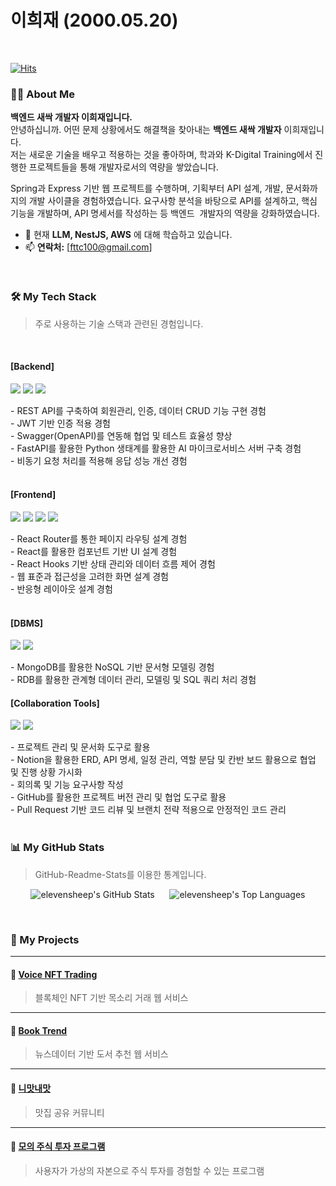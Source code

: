 # 이희재 (2000.05.20) 

<br/>

[![Hits](https://hits.seeyoufarm.com/api/count/incr/badge.svg?url=https%3A%2F%2Fgithub.com%2Felevensheep)](https://hits.seeyoufarm.com)

### 👨‍💻 About Me
**백엔드 새싹 개발자 이희재입니다.**
<br>
안녕하십니까. 어떤 문제 상황에서도 해결책을 찾아내는 **백엔드 새싹 개발자** 이희재입니다.
<br>
저는 새로운 기술을 배우고 적용하는 것을 좋아하며, 학과와 K-Digital Training에서 진행한 프로젝트들을 통해
개발자로서의 역량을 쌓았습니다.

Spring과 Express 기반 웹 프로젝트를 수행하며, 기획부터 API 설계, 개발, 문서화까지의 개발 사이클을 경험하였습니다. 요구사항 분석을 바탕으로 API를 설계하고, 핵심 기능을 개발하며, API 명세서를 작성하는 등 백엔드 
개발자의 역량을 강화하였습니다.

- 🌱 현재 **LLM, NestJS, AWS** 에 대해 학습하고 있습니다.
- 📫 **연락처:** [fttc100@gmail.com]

<br/>

### 🛠️ My Tech Stack
> 주로 사용하는 기술 스택과 관련된 경험입니다.

<br>

#### **[Backend]**
<p>
  <img src="https://img.shields.io/badge/Express-000000?style=for-the-badge&logo=express&logoColor=white"/>
  <img src="https://img.shields.io/badge/FastAPI-009688?style=for-the-badge&logo=fastapi&logoColor=white"/>
  <img src="https://img.shields.io/badge/SpringBoot-6DB33F?style=for-the-badge&logo=spring&logoColor=white"/>
</p>
- REST API를 구축하여 회원관리, 인증, 데이터 CRUD 기능 구현 경험<br>
- JWT 기반 인증 적용 경험<br>
- Swagger(OpenAPI)를 연동해 협업 및 테스트 효율성 향상<br>
- FastAPI를 활용한 Python 생태계를 활용한 AI 마이크로서비스 서버 구축 경험<br>
- 비동기 요청 처리를 적용해 응답 성능 개선 경험<br>

<br>

#### **[Frontend]**
<p>
  <img src="https://img.shields.io/badge/React-61DAFB?style=for-the-badge&logo=react&logoColor=black"/>
  <img src="https://img.shields.io/badge/HTML5-E34F26?style=for-the-badge&logo=html5&logoColor=white"/>
  <img src="https://img.shields.io/badge/CSS3-1572B6?style=for-the-badge&logo=css3&logoColor=white"/>
  <img src="https://img.shields.io/badge/JavaScript-F7DF1E?style=for-the-badge&logo=javascript&logoColor=black"/>
</p>
- React Router를 통한 페이지 라우팅 설계 경험<br>
- React를 활용한 컴포넌트 기반 UI 설계 경험<br>
- React Hooks 기반 상태 관리와 데이터 흐름 제어 경험<br>
- 웹 표준과 접근성을 고려한 화면 설계 경험<br>
- 반응형 레이아웃 설계 경험<br>

<br>

#### **[DBMS]**
<p>
  <img src="https://img.shields.io/badge/MySQL-4479A1?style=for-the-badge&logo=mysql&logoColor=white"/>
  <img src="https://img.shields.io/badge/MongoDB-47A248?style=for-the-badge&logo=mongodb&logoColor=white"/>
</p>
- MongoDB를 활용한 NoSQL 기반 문서형 모델링 경험<br>
- RDB를 활용한 관계형 데이터 관리, 모델링 및 SQL 쿼리 처리 경험

<br>

#### **[Collaboration Tools]**
<p>
  <img src="https://img.shields.io/badge/GitHub-181717?style=for-the-badge&logo=github&logoColor=white"/>
  <img src="https://img.shields.io/badge/Notion-000000?style=for-the-badge&logo=notion&logoColor=white"/>
</p>
- 프로젝트 관리 및 문서화 도구로 활용<br>
- Notion을 활용한 ERD, API 명세, 일정 관리, 역할 분담 및 칸반 보드 활용으로 협업 및 진행 상황 가시화<br>
- 회의록 및 기능 요구사항 작성<br>
- GitHub를 활용한 프로젝트 버전 관리 및 협업 도구로 활용<br>
- Pull Request 기반 코드 리뷰 및 브랜치 전략 적용으로 안정적인 코드 관리<br>

<br/>

### 📊 My GitHub Stats
> GitHub-Readme-Stats를 이용한 통계입니다.

<p align="center">
  <img src="https://github-readme-stats.vercel.app/api?username=elevensheep&show_icons=true&theme=radical" alt="elevensheep's GitHub Stats"/>
  &nbsp;&nbsp;&nbsp;&nbsp;
  <img src="https://github-readme-stats.vercel.app/api/top-langs/?username=elevensheep&layout=compact&theme=radical" alt="elevensheep's Top Languages"/>
</p>

<br/>

### 🚀 My Projects

---

#### 🔗 [Voice NFT Trading](https://github.com/elevensheep/Voice_NFT_Trading)
> 블록체인 NFT 기반 목소리 거래 웹 서비스

---

#### 🔗 [Book Trend](https://github.com/elevensheep/projectApi)
> 뉴스데이터 기반 도서 추천 웹 서비스

---

#### 🔗 [니맛내맛](https://github.com/elevensheep/mustgo)
> 맛집 공유 커뮤니티

---

#### 🔗 [모의 주식 투자 프로그램](https://github.com/elevensheep/FundProject)
> 사용자가 가상의 자본으로 주식 투자를 경험할 수 있는 프로그램
